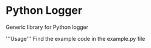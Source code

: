 # Python Logger
Generic library for Python logger

'''Usage'''
Find the example code in the example.py file

